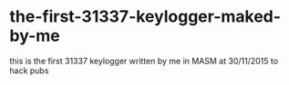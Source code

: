 # the-first-31337-keylogger-maked-by-me
this is the first 31337 keylogger written by me in MASM at 30/11/2015 to hack pubs
